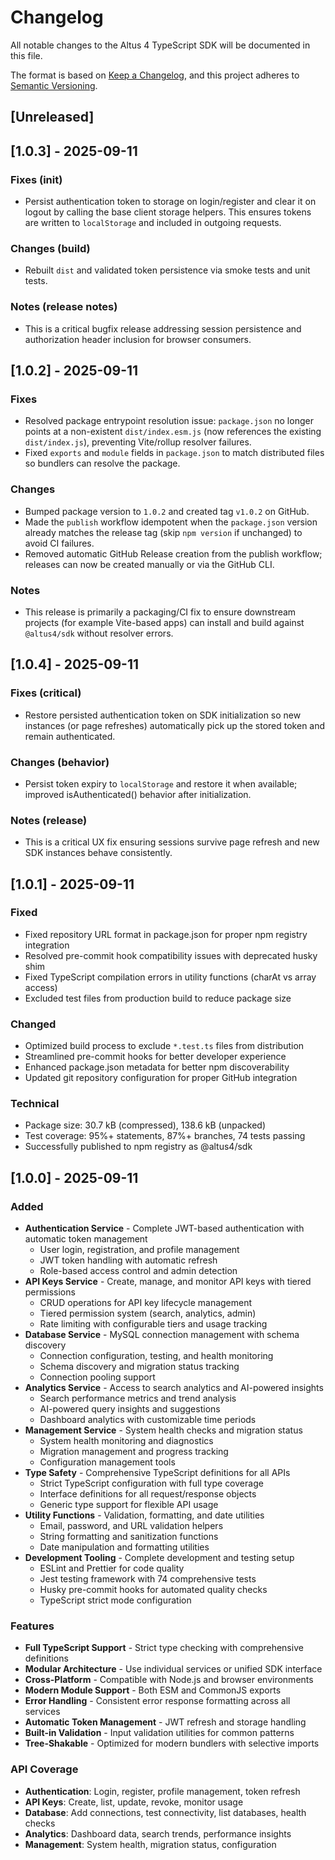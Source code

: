 # Changelog

All notable changes to the Altus 4 TypeScript SDK will be documented in this file.

The format is based on [Keep a Changelog](https://keepachangelog.com/en/1.0.0/),
and this project adheres to [Semantic Versioning](https://semver.org/spec/v2.0.0.html).

## [Unreleased]

## [1.0.3] - 2025-09-11

### Fixes (init)

- Persist authentication token to storage on login/register and clear it on logout by calling the base client storage helpers. This ensures tokens are written to `localStorage` and included in outgoing requests.

### Changes (build)

- Rebuilt `dist` and validated token persistence via smoke tests and unit tests.

### Notes (release notes)

- This is a critical bugfix release addressing session persistence and authorization header inclusion for browser consumers.

## [1.0.2] - 2025-09-11

### Fixes

- Resolved package entrypoint resolution issue: `package.json` no longer points at a non-existent `dist/index.esm.js` (now references the existing `dist/index.js`), preventing Vite/rollup resolver failures.
- Fixed `exports` and `module` fields in `package.json` to match distributed files so bundlers can resolve the package.

### Changes

- Bumped package version to `1.0.2` and created tag `v1.0.2` on GitHub.
- Made the `publish` workflow idempotent when the `package.json` version already matches the release tag (skip `npm version` if unchanged) to avoid CI failures.
- Removed automatic GitHub Release creation from the publish workflow; releases can now be created manually or via the GitHub CLI.

### Notes

- This release is primarily a packaging/CI fix to ensure downstream projects (for example Vite-based apps) can install and build against `@altus4/sdk` without resolver errors.

## [1.0.4] - 2025-09-11

### Fixes (critical)

- Restore persisted authentication token on SDK initialization so new instances (or page refreshes) automatically pick up the stored token and remain authenticated.

### Changes (behavior)

- Persist token expiry to `localStorage` and restore it when available; improved isAuthenticated() behavior after initialization.

### Notes (release)

- This is a critical UX fix ensuring sessions survive page refresh and new SDK instances behave consistently.

## [1.0.1] - 2025-09-11

### Fixed

- Fixed repository URL format in package.json for proper npm registry integration
- Resolved pre-commit hook compatibility issues with deprecated husky shim
- Fixed TypeScript compilation errors in utility functions (charAt vs array access)
- Excluded test files from production build to reduce package size

### Changed

- Optimized build process to exclude `*.test.ts` files from distribution
- Streamlined pre-commit hooks for better developer experience
- Enhanced package.json metadata for better npm discoverability
- Updated git repository configuration for proper GitHub integration

### Technical

- Package size: 30.7 kB (compressed), 138.6 kB (unpacked)
- Test coverage: 95%+ statements, 87%+ branches, 74 tests passing
- Successfully published to npm registry as @altus4/sdk

## [1.0.0] - 2025-09-11

### Added

- **Authentication Service** - Complete JWT-based authentication with automatic token management
  - User login, registration, and profile management
  - JWT token handling with automatic refresh
  - Role-based access control and admin detection
- **API Keys Service** - Create, manage, and monitor API keys with tiered permissions
  - CRUD operations for API key lifecycle management
  - Tiered permission system (search, analytics, admin)
  - Rate limiting with configurable tiers and usage tracking
- **Database Service** - MySQL connection management with schema discovery
  - Connection configuration, testing, and health monitoring
  - Schema discovery and migration status tracking
  - Connection pooling support
- **Analytics Service** - Access to search analytics and AI-powered insights
  - Search performance metrics and trend analysis
  - AI-powered query insights and suggestions
  - Dashboard analytics with customizable time periods
- **Management Service** - System health checks and migration status
  - System health monitoring and diagnostics
  - Migration management and progress tracking
  - Configuration management tools
- **Type Safety** - Comprehensive TypeScript definitions for all APIs
  - Strict TypeScript configuration with full type coverage
  - Interface definitions for all request/response objects
  - Generic type support for flexible API usage
- **Utility Functions** - Validation, formatting, and date utilities
  - Email, password, and URL validation helpers
  - String formatting and sanitization functions
  - Date manipulation and formatting utilities
- **Development Tooling** - Complete development and testing setup
  - ESLint and Prettier for code quality
  - Jest testing framework with 74 comprehensive tests
  - Husky pre-commit hooks for automated quality checks
  - TypeScript strict mode configuration

### Features

- **Full TypeScript Support** - Strict type checking with comprehensive definitions
- **Modular Architecture** - Use individual services or unified SDK interface
- **Cross-Platform** - Compatible with Node.js and browser environments
- **Modern Module Support** - Both ESM and CommonJS exports
- **Error Handling** - Consistent error response formatting across all services
- **Automatic Token Management** - JWT refresh and storage handling
- **Built-in Validation** - Input validation utilities for common patterns
- **Tree-Shakable** - Optimized for modern bundlers with selective imports

### API Coverage

- **Authentication**: Login, register, profile management, token refresh
- **API Keys**: Create, list, update, revoke, monitor usage
- **Database**: Add connections, test connectivity, list databases, health checks
- **Analytics**: Dashboard data, search trends, performance insights
- **Management**: System health, migration status, configuration
